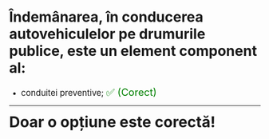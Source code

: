 # Îndemânarea, în conducerea autovehiculelor pe drumurile publice, este un element component al:

- <span style="font-size: larger;">conduitei preventive; <span style="color: green; font-size: larger;">✅ (Corect)</span></span>

---

<span style="font-size: 30px; font-weight: bold;">**Doar o opțiune este corectă!**</span>